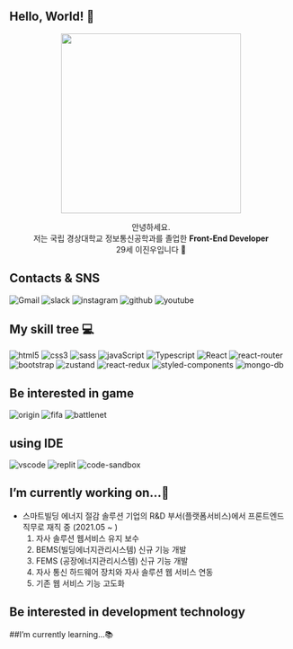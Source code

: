 ## Hello, World! 👋

<p align="center">
  <image width="320px" textAlign="center" src="https://media.giphy.com/media/Q7SKqn3G97xpmfSOvG/giphy.gif"/>
</p>

  <p align="center">안녕하세요. <br/>
    저는 국립 경상대학교 정보통신공학과를 졸업한 <strong>Front-End Developer</strong> <br/>
    29세 이진우입니다 🙂
  </p>

## Contacts & SNS
<p align="left">
<img display="inline" alt="Gmail" src="https://img.shields.io/badge/dlwlsdn201@gmail.com-D14836?style=flastic&logo=gmail&logoColor=white"/>
<img alt="slack" src="https://img.shields.io/badge/dlwlsdn201@naver.com-4A154B?style=flastic&logo=slack&logoColor=white" />
<img alt="instagram" src="https://img.shields.io/badge/binary__wooo-E4405F?style=flastic&logo=instagram&logoColor=white"/>
<img alt="github" src="https://img.shields.io/badge/dlwlsdn201@naver.com-100000?style=flastic&logo=github&logoColor=white"/>
<img alt="youtube" src="https://img.shields.io/badge/vocal.holic-FF0000?style=flastic&logo=youtube&logoColor=white"/>

  </p>

## My skill tree 💻
<p align="left" display="flex" justify-content="space-around" width="100%">
<img alt="html5" src ="https://img.shields.io/badge/HTML5-e54b20?style=flastic&logo=html5&logoColor=white"/>
<img alt="css3" src ="https://img.shields.io/badge/CSS3-027bc9?&style=flastic&logo=css3&logoColor=white"/>
  <img alt="sass" src ="https://img.shields.io/badge/sass-CC6699.svg?&style=flastic&logo=sass&logoColor=white"/>
<img alt="javaScript" src ="https://img.shields.io/badge/JavaScript-323330?style=flastic&logo=javascript&logoColor=F7DF1E"/>
<img alt="Typescript" src ="https://img.shields.io/badge/Typescript-3178C6.svg?&style=flastic&logo=Typescript&logoColor=white"/>
<img alt="React"  src ="https://img.shields.io/badge/React-black.svg?&style=flastic&logo=React&logoColor=61DAFB"/>
<img alt="react-router"  src ="https://img.shields.io/badge/React_router-CA4245.svg?&style=flastic&logo=React-router&logoColor=white"/>
<img alt="bootstrap"  src ="https://img.shields.io/badge/bootstrap-7952B3.svg?&style=flastic&logo=bootstrap&logoColor=white"/>
<img alt="zustand"  src ="https://img.shields.io/badge/zustand-f26524.svg?&style=flastic&logo=zustand&logoColor=white"/>
<img alt="react-redux"  src="https://img.shields.io/badge/Redux-593D88?style=flastic&logo=redux&logoColor=white"/>
<img alt="styled-components"  src="https://img.shields.io/badge/styled--components-DB7093?style=flastic&logo=styled-components&logoColor=white"/>
<img alt="mongo-db"  src="https://img.shields.io/badge/MongoDB-4EA94B?style=flastic&logo=mongodb&logoColor=white"/>
<img alt=""  src=""/>
 <img alt=""  src=""/>
 </p>
 
## Be interested in game
  <p align="left">
  <img alt="origin"  src="https://img.shields.io/badge/Origin-148EFF?style=flastic&logo=origin&logoColor=white"/>
<img alt="fifa"  src="https://img.shields.io/badge/FIFA-B7312F?style=flastic&logo=fifa&logoColor=white"/>
 <img alt="battlenet"  src="https://img.shields.io/badge/Battle.net-000?style=flastic&logo=battle.net&logoColor=148EFF"/>
  <img alt=""  src=""/>
</div>
</p>

## using IDE
<p align="left">
<img alt="vscode"  src="https://img.shields.io/badge/Visual_Studio_Code-0078D4?style=flastic&logo=visual%20studio%20code&logoColor=white"/>
<img alt="replit"  src="https://img.shields.io/badge/replit-667881?style=flastic&logo=replit&logoColor=white"/>
<img alt="code-sandbox"  src="https://img.shields.io/badge/Codesandbox-000000?style=flastic&logo=CodeSandbox&logoColor=white"/>
</p>

## I’m currently working on...💼
 - 스마트빌딩 에너지 절감 솔루션 기업의 R&D 부서(플랫폼서비스)에서 프론트엔드 직무로 재직 중 (2021.05 ~ )
   1. 자사 솔루션 웹서비스 유지 보수
   2. BEMS(빌딩에너지관리시스템) 신규 기능 개발 
   3. FEMS (공장에너지관리시스템) 신규 기능 개발
   4. 자사 통신 하드웨어 장치와 자사 솔루션 웹 서비스 연동
   5. 기존 웹 서비스 기능 고도화

##  Be interested in development technology

##I’m currently learning...📚 
<!--
**dlwlsdn201/dlwlsdn201** is a ✨ _special_ ✨ repository because its `README.md` (this file) appears on your GitHub profile.

Here are some ideas to get you started:

- 🔭 I’m currently working on ...
- 🌱 I’m currently learning ...
- 👯 I’m looking to collaborate on ...
- 🤔 I’m looking for help with ...
- 💬 Ask me about ...
- 📫 How to reach me: ...
- 😄 Pronouns: ...
- ⚡ Fun fact: ...
-->
